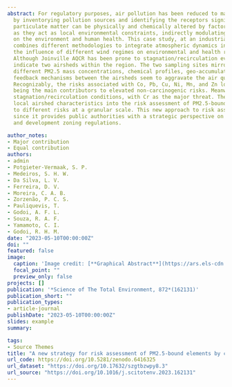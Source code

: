 ```yaml
---
abstract: For regulatory purposes, air pollution has been reduced to management of air quality control regions (AQCR), 
  by inventorying pollution sources and identifying the receptors significantly affected. However, beyond being source-dependent, 
  particulate matter can be physically and chemically altered by factors and elements of climate during transport, 
  as they act as local environmental constraints, indirectly modulating the adverse effects of particles 
  on the environment and human health. This case study, at an industrial site in a Brazilian coastal city – Joinville, 
  combines different methodologies to integrate atmospheric dynamics in a strategic risk assessment approach whereby 
  the influence of different wind regimes on environmental and health risks of exposure to PM2.5-bound elements, are analysed.
  Although Joinville AQCR has been prone to stagnation/recirculation events, distinctly different horizontal wind circulation patterns 
  indicate two airsheds within the region. The two sampling sites mirrored these two conditions and as a result we report 
  different PM2.5 mass concentrations, chemical profiles, geo-accumulation, and ecological and human health risks. In addition, 
  feedback mechanisms between the airsheds seem to aggravate the air quality and its effects even under good ventilation conditions. 
  Recognizably, the risks associated with Co, Pb, Cu, Ni, Mn, and Zn loadings were extremely high for the environment as well as
  being the main contributors to elevated non-carcinogenic risks. Meanwhile, higher carcinogenic risks occurred during 
  stagnation/recirculation conditions, with Cr as the major threat. These results highlight the importance of integrating 
  local airshed characteristics into the risk assessment of PM2.5-bound elements since they can aggravate air pollution leading 
  to different risks at a granular scale. This new approach to risk assessment can be employed in any city's longer-term development plan 
  since it provides public authorities with a strategic perspective on incorporating environmental constraints into urban growth planning 
  and development zoning regulations.

author_notes:
- Major contribution
- Equal contribution
authors:
- admin
- Potgieter-Vermaak, S. P.
- Medeiros, S. H. W.
- Da Silva, L. V.
- Ferreira, D. V.
- Moreira, C. A. B.
- Zorzenão, P. C. S.
- Pauliquevis, T.
- Godoi, A. F. L.
- Souza, R. A. F.
- Yamamoto, C. I.
- Godoi, R. H. M.
date: "2023-05-10T00:00:00Z"
doi: ""
featured: false
image:
  caption: 'Image credit: [**Graphical Abstract**](https://ars.els-cdn.com/content/image/1-s2.0-S0304389424029480-ga1_lrg.jpg)'
  focal_point: ""
  preview_only: false
projects: []
publication: '*Science of The Total Environment, 872*(162131)'
publication_short: ""
publication_types:
- article-journal
publishDate: "2023-05-10T00:00:00Z"
slides: example
summary: 

tags:
- Source Themes
title: "A new strategy for risk assessment of PM2.5-bound elements by considering the influence of wind regimes."
url_code: https://doi.org/10.5281/zenodo.6416325
url_dataset: "https://doi.org/10.17632/szgtbzwpy8.3"
url_source: "https://doi.org/10.1016/j.scitotenv.2023.162131"
---
```



